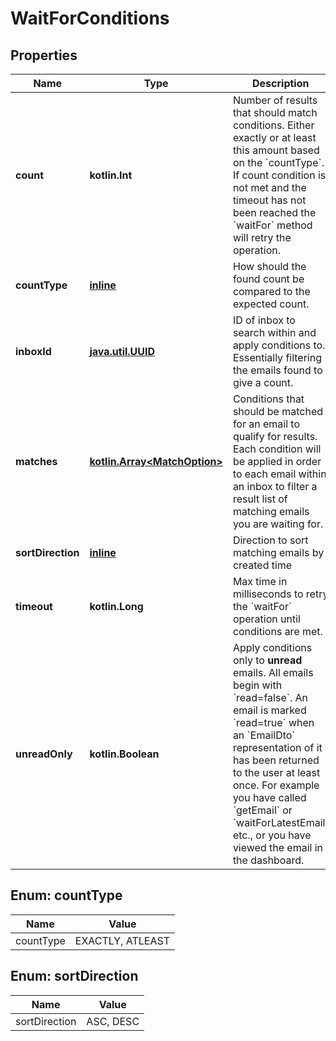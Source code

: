 
# WaitForConditions

## Properties
Name | Type | Description | Notes
------------ | ------------- | ------------- | -------------
**count** | **kotlin.Int** | Number of results that should match conditions. Either exactly or at least this amount based on the &#x60;countType&#x60;. If count condition is not met and the timeout has not been reached the &#x60;waitFor&#x60; method will retry the operation. |  [optional]
**countType** | [**inline**](#CountTypeEnum) | How should the found count be compared to the expected count. |  [optional]
**inboxId** | [**java.util.UUID**](java.util.UUID) | ID of inbox to search within and apply conditions to. Essentially filtering the emails found to give a count. |  [optional]
**matches** | [**kotlin.Array&lt;MatchOption&gt;**](MatchOption) | Conditions that should be matched for an email to qualify for results. Each condition will be applied in order to each email within an inbox to filter a result list of matching emails you are waiting for. |  [optional]
**sortDirection** | [**inline**](#SortDirectionEnum) | Direction to sort matching emails by created time |  [optional]
**timeout** | **kotlin.Long** | Max time in milliseconds to retry the &#x60;waitFor&#x60; operation until conditions are met. |  [optional]
**unreadOnly** | **kotlin.Boolean** | Apply conditions only to **unread** emails. All emails begin with &#x60;read&#x3D;false&#x60;. An email is marked &#x60;read&#x3D;true&#x60; when an &#x60;EmailDto&#x60; representation of it has been returned to the user at least once. For example you have called &#x60;getEmail&#x60; or &#x60;waitForLatestEmail&#x60; etc., or you have viewed the email in the dashboard.  |  [optional]


<a name="CountTypeEnum"></a>
## Enum: countType
Name | Value
---- | -----
countType | EXACTLY, ATLEAST


<a name="SortDirectionEnum"></a>
## Enum: sortDirection
Name | Value
---- | -----
sortDirection | ASC, DESC



